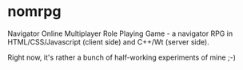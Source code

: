 nomrpg
======

Navigator Online Multiplayer Role Playing Game - a navigator RPG in HTML/CSS/Javascript (client side) and C++/Wt (server side).

Right now, it's rather a bunch of half-working experiments of mine ;-)
